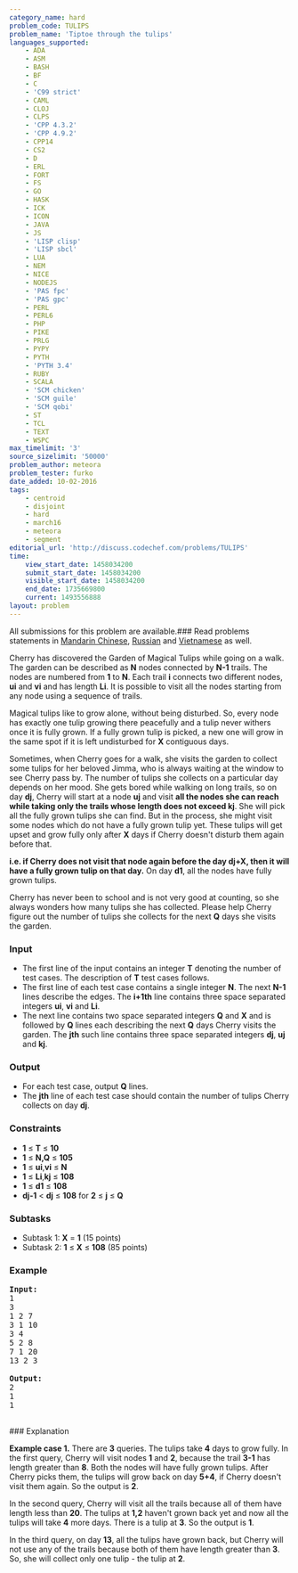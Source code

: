 ```yaml
---
category_name: hard
problem_code: TULIPS
problem_name: 'Tiptoe through the tulips'
languages_supported:
    - ADA
    - ASM
    - BASH
    - BF
    - C
    - 'C99 strict'
    - CAML
    - CLOJ
    - CLPS
    - 'CPP 4.3.2'
    - 'CPP 4.9.2'
    - CPP14
    - CS2
    - D
    - ERL
    - FORT
    - FS
    - GO
    - HASK
    - ICK
    - ICON
    - JAVA
    - JS
    - 'LISP clisp'
    - 'LISP sbcl'
    - LUA
    - NEM
    - NICE
    - NODEJS
    - 'PAS fpc'
    - 'PAS gpc'
    - PERL
    - PERL6
    - PHP
    - PIKE
    - PRLG
    - PYPY
    - PYTH
    - 'PYTH 3.4'
    - RUBY
    - SCALA
    - 'SCM chicken'
    - 'SCM guile'
    - 'SCM qobi'
    - ST
    - TCL
    - TEXT
    - WSPC
max_timelimit: '3'
source_sizelimit: '50000'
problem_author: meteora
problem_tester: furko
date_added: 10-02-2016
tags:
    - centroid
    - disjoint
    - hard
    - march16
    - meteora
    - segment
editorial_url: 'http://discuss.codechef.com/problems/TULIPS'
time:
    view_start_date: 1458034200
    submit_start_date: 1458034200
    visible_start_date: 1458034200
    end_date: 1735669800
    current: 1493556888
layout: problem
---
```

All submissions for this problem are available.###  Read problems statements in [Mandarin Chinese](http://www.codechef.com/download/translated/MARCH16/mandarin/TULIPS.pdf), [Russian](http://www.codechef.com/download/translated/MARCH16/russian/TULIPS.pdf) and [Vietnamese](http://www.codechef.com/download/translated/MARCH16/vietnamese/TULIPS.pdf) as well.

Cherry has discovered the Garden of Magical Tulips while going on a walk. The garden can be described as **N** nodes connected by **N-1** trails. The nodes are numbered from **1** to **N**. Each trail **i** connects two different nodes, **ui** and **vi** and has length **Li**. It is possible to visit all the nodes starting from any node using a sequence of trails.

 Magical tulips like to grow alone, without being disturbed. So, every node has exactly one tulip growing there peacefully and a tulip never withers once it is fully grown. If a fully grown tulip is picked, a new one will grow in the same spot if it is left undisturbed for **X** contiguous days.

Sometimes, when Cherry goes for a walk, she visits the garden to collect some tulips for her beloved Jimma, who is always waiting at the window to see Cherry pass by. The number of tulips she collects on a particular day depends on her mood. She gets bored while walking on long trails, so on day **dj**, Cherry will start at a node **uj** and visit **all the nodes she can reach while taking only the trails whose length does not exceed kj**. She will pick all the fully grown tulips she can find. But in the process, she might visit some nodes which do not have a fully grown tulip yet. These tulips will get upset and grow fully only after **X** days if Cherry doesn't disturb them again before that.

**i.e. if Cherry does not visit that node again before the day **dj+X**, then it will have a fully grown tulip on that day.** On day **d1**, all the nodes have fully grown tulips.

Cherry has never been to school and is not very good at counting, so she always wonders how many tulips she has collected. Please help Cherry figure out the number of tulips she collects for the next **Q** days she visits the garden.

### Input

- The first line of the input contains an integer **T** denoting the number of test cases. The description of **T** test cases follows.
- The first line of each test case contains a single integer **N**. The next **N-1** lines describe the edges. The **i+1th** line contains three space separated integers **ui**, **vi** and **Li**.
- The next line contains two space separated integers **Q** and **X** and is followed by **Q** lines each describing the next **Q** days Cherry visits the garden. The **jth** such line contains three space separated integers **dj**, **uj** and **kj**.

### Output

- For each test case, output **Q** lines.
- The **jth** line of each test case should contain the number of tulips Cherry collects on day **dj**.

### Constraints

- **1** ≤ **T** ≤ **10**
- **1** ≤ **N,Q** ≤ **105**
- **1** ≤ **ui**,**vi** ≤ **N**
- **1** ≤ **Li**,**kj** ≤ **108**
- **1** ≤ **d1** ≤ **108**
- **dj-1** < **dj** ≤ **108** for **2** ≤ **j** ≤ **Q**

### Subtasks

- Subtask 1: **X** = **1** (15 points)
- Subtask 2: **1** ≤ **X** ≤ **108** (85 points)

### Example

<pre><b>Input:</b>
1
3 
1 2 7
3 1 10
3 4
5 2 8
7 1 20
13 2 3

<b>Output:</b>
2
1
1

</pre>### Explanation
**Example case 1.** There are **3** queries. The tulips take **4** days to grow fully. In the first query, Cherry will visit nodes **1** and **2**, because the trail **3-1** has length greater than **8**. Both the nodes will have fully grown tulips. After Cherry picks them, the tulips will grow back on day **5+4**, if Cherry doesn't visit them again. So the output is **2**.

 In the second query, Cherry will visit all the trails because all of them have length less than **20**. The tulips at **1,2** haven't grown back yet and now all the tulips will take **4** more days. There is a tulip at **3**. So the output is **1**.

 In the third query, on day **13**, all the tulips have grown back, but Cherry will not use any of the trails because both of them have length greater than **3**. So, she will collect only one tulip - the tulip at **2**.
